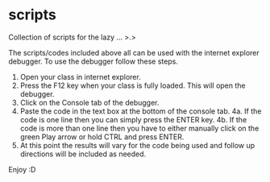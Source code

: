 # scripts
Collection of scripts for the lazy ... >.>


The scripts/codes included above all can be used with the internet explorer debugger. To use the debugger follow these steps.
1. Open your class in internet explorer.
2. Press the F12 key when your class is fully loaded. This will open the debugger.
3. Click on the Console tab of the debugger.
4. Paste the code in the text box at the bottom of the console tab.
  4a. If the code is one line then you can simply press the ENTER key.
  4b. If the code is more than one line then you have to either manually click on the green Play arrow or hold CTRL and press ENTER.
5. At this point the results will vary for the code being used and follow up directions will be included as needed.


Enjoy :D
